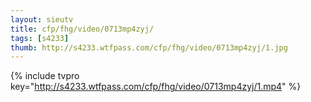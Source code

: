 ```yaml
--- 
layout: sieutv
title: cfp/fhg/video/0713mp4zyj/
tags: [s4233]
thumb: http://s4233.wtfpass.com/cfp/fhg/video/0713mp4zyj/1.jpg
---
```

{% include tvpro key="http://s4233.wtfpass.com/cfp/fhg/video/0713mp4zyj/1.mp4" %} 
